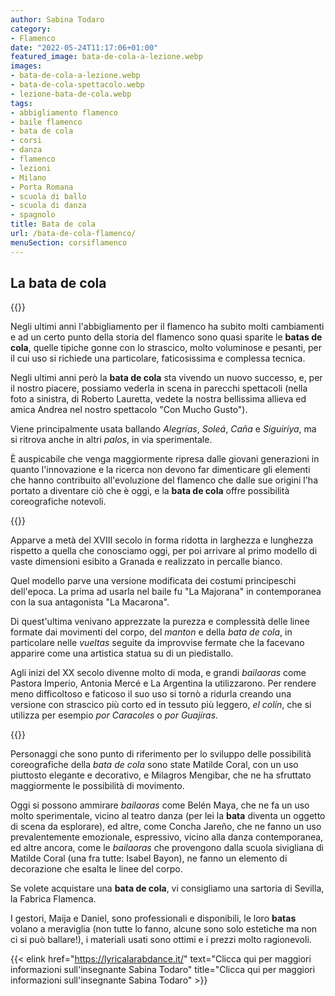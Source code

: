 ```yaml
---
author: Sabina Todaro
category:
- Flamenco
date: "2022-05-24T11:17:06+01:00"
featured_image: bata-de-cola-a-lezione.webp
images:
- bata-de-cola-a-lezione.webp
- bata-de-cola-spettacolo.webp
- lezione-bata-de-cola.webp
tags:
- abbigliamento flamenco
- baile flamenco
- bata de cola
- corsi
- danza
- flamenco
- lezioni
- Milano
- Porta Romana
- scuola di ballo
- scuola di danza
- spagnolo
title: Bata de cola
url: /bata-de-cola-flamenco/
menuSection: corsiflamenco
---
```

## La bata de cola

<div class="w6 fr pl4">
{{<figureh src="bata-de-cola-spettacolo.webp"
alt="La siguiriya con bata de cola al teatro Ringhiera di Milano"
caption="La siguiriya con bata de cola al teatro Ringhiera di Milano" >}}
</div>

Negli ultimi anni l'abbigliamento per il flamenco ha subito molti cambiamenti e ad un certo punto della storia del flamenco sono quasi sparite le **batas de cola**, quelle tipiche gonne con lo strascico, molto voluminose e pesanti, per il cui uso si richiede una particolare, faticosissima e complessa tecnica.

Negli ultimi anni però la **bata de cola** sta vivendo un nuovo successo, e, per il nostro piacere, possiamo vederla in scena in parecchi spettacoli (nella foto a sinistra, di Roberto Lauretta, vedete la nostra bellissima allieva ed amica Andrea nel nostro spettacolo "Con Mucho Gusto").

Viene principalmente usata ballando _Alegrías_, _Soleá_, _Caña_ e _Siguiríya_, ma si ritrova anche in altri _palos_, in via sperimentale.

È auspicabile che venga maggiormente ripresa dalle giovani generazioni in quanto l'innovazione e la ricerca non devono far dimenticare gli elementi che hanno contribuito all'evoluzione del flamenco che dalle sue origini l'ha portato a diventare ciò che è oggi, e la **bata de cola** offre possibilità coreografiche notevoli.

<div class="mw7 fl pv2">
{{<figureh src="bata-de-cola-a-lezione.webp"
alt="lezioni di bata de cola a Milano"
caption="Praticare con la bata de cola" class="ma0">}}
</div>

Apparve a metà del XVIII secolo in forma ridotta in larghezza e lunghezza rispetto a quella che conosciamo oggi, per poi arrivare al primo modello di vaste dimensioni esibito a Granada e realizzato in percalle bianco.

Quel modello parve una versione modificata dei costumi principeschi dell'epoca. La prima ad usarla nel baile fu "La Majorana" in contemporanea con la sua antagonista "La Macarona".

Di quest'ultima venivano apprezzate la purezza e complessità delle linee formate dai movimenti del corpo, del _manton_ e della _bata de cola_, in particolare nelle _vueltas_ seguite da improvvise fermate che la facevano apparire come una artistica statua su di un piedistallo.

Agli inizi del XX secolo divenne molto di moda, e grandi _bailaoras_ come Pastora Imperio, Antonia Mercé e La Argentina la utilizzarono.
Per rendere meno difficoltoso e faticoso il suo uso si tornò a ridurla creando una versione con strascico più corto ed in tessuto più leggero, _el colín_, che si utilizza per esempio _por Caracoles_ o _por Guajíras_.

<div class="mw7 fr pl4">
{{<figureh src="lezione-bata-de-cola.webp"
alt="foto lezione di flamenco a milano"
caption="A lezione di bata de cola" >}}
</div>


Personaggi che sono punto di riferimento per lo sviluppo delle possibilità coreografiche della _bata de cola_ sono state Matilde Coral, con un uso piuttosto elegante e decorativo, e Milagros Mengibar, che ne ha sfruttato maggiormente le possibilità di movimento.

Oggi si possono ammirare _bailaoras_ come Belén Maya, che ne fa un uso molto sperimentale, vicino al teatro danza (per lei la **bata** diventa un oggetto di scena da esplorare), ed altre, come Concha Jareño, che ne fanno un uso prevalentemente emozionale, espressivo, vicino alla danza contemporanea, ed altre ancora, come le _bailaoras_ che provengono dalla scuola sivigliana di Matilde Coral (una fra tutte: Isabel Bayon), ne fanno un elemento di decorazione che esalta le linee del corpo.

Se volete acquistare una **bata de cola**, vi consigliamo una sartoria di Sevilla, la Fabrica Flamenca.

I gestori, Maija e Daniel, sono professionali e disponibili, le loro **batas** volano a meraviglia (non tutte lo fanno, alcune sono solo estetiche ma non ci si può ballare!), i materiali usati sono ottimi e i prezzi molto ragionevoli.

{{< elink href="https://lyricalarabdance.it/"
text="Clicca qui per maggiori informazioni sull'insegnante Sabina Todaro" title="Clicca qui per maggiori informazioni sull'insegnante Sabina Todaro" >}}

